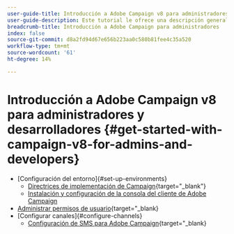 ```yaml
---
user-guide-title: Introducción a Adobe Campaign v8 para administradores y desarrolladores.
user-guide-description: Este tutorial le ofrece una descripción general
breadcrumb-title: Introducción a Adobe Campaign para administradores
index: false
source-git-commit: d8a2fd94d67e656b223aa0c580b81fee4c35a520
workflow-type: tm+mt
source-wordcount: '61'
ht-degree: 14%

---
```



# Introducción a Adobe Campaign v8 para administradores y desarrolladores {#get-started-with-campaign-v8-for-admins-and-developers}

+ [Configuración del entorno]{#set-up-environments}
   + [Directrices de implementación de Campaign](https://experienceleague.adobe.com/en/docs/campaign/campaign-v8/config/implement/implement){target="_blank"}
   + [Instalación y configuración de la consola del cliente de Adobe Campaign](/help/tutorial-acs-acc-admin/install-the-client-console.md)
+ [Administrar permisos de usuario](https://experienceleague.adobe.com/en/docs/campaign/campaign-v8/admin/permissions/manage-permissions){target="_blank}
+ [Configurar canales]{#configure-channels}
   + [Configuración de SMS para Adobe Campaign](https://experienceleague.adobe.com/en/docs/campaign-learn/set-up-sms-for-adobe-campaign/overview){target="_blank}
